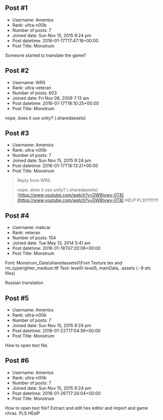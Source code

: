 ## Post #1
- Username: Amentos
- Rank: ultra-n00b
- Number of posts: 7
- Joined date: Sun Nov 15, 2015 9:24 pm
- Post datetime: 2016-01-17T17:47:18+00:00
- Post Title: Monstrum

Someone started to translate the game?
## Post #2
- Username: WRS
- Rank: ultra-veteran
- Number of posts: 603
- Joined date: Fri Nov 06, 2009 7:13 am
- Post datetime: 2016-01-17T18:10:25+00:00
- Post Title: Monstrum

nope, does it use unity? (.sharedassets)
## Post #3
- Username: Amentos
- Rank: ultra-n00b
- Number of posts: 7
- Joined date: Sun Nov 15, 2015 9:24 pm
- Post datetime: 2016-01-17T18:13:21+00:00
- Post Title: Monstrum

> Reply from WRS
>
> nope, does it use unity? (.sharedassets)
[https://www.youtube.com/watch?v=DW8tvwy-0T8](https://www.youtube.com/watch?v=DW8tvwy-0T8)
HELP PLS!!!!!!!!!!!
## Post #4
- Username: makcar
- Rank: veteran
- Number of posts: 154
- Joined date: Tue May 13, 2014 5:41 am
- Post datetime: 2016-01-18T07:20:06+00:00
- Post Title: Monstrum

Font: Monstrum_Data\sharedassets0\Font Texture.tex and rm_typerighter_medium.ttf
Text: level0-level5, mainData, .assets (.-9 etc files)

Russian translation
[](http://radikal.ru/big/469c636a28b94ffa98f7bb6d4bbfabbe)
## Post #5
- Username: Amentos
- Rank: ultra-n00b
- Number of posts: 7
- Joined date: Sun Nov 15, 2015 9:24 pm
- Post datetime: 2016-01-22T17:04:56+00:00
- Post Title: Monstrum

How to open text file.
## Post #6
- Username: Amentos
- Rank: ultra-n00b
- Number of posts: 7
- Joined date: Sun Nov 15, 2015 9:24 pm
- Post datetime: 2016-01-26T17:26:04+00:00
- Post Title: Monstrum

How to open text file? Extract and edit hex editor and import and game chras. PLS HEalP
